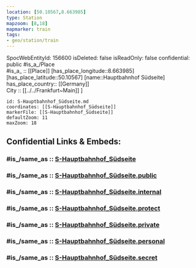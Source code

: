 ```yaml
---
location: [50.10567,8.663985] 
type: Station 
mapzoom: [8,18] 
mapmarker: train 
tags:
- geo/station/train
---
```

SpocWebEntityId: 156600
isDeleted: false
isReadOnly: false
confidential: public
#is_a_/Place  
#is_a_ :: [[Place]] 
[has_place_longitude::8.663985] 
[has_place_latitude::50.10567] 
[name::Hauptbahnhof Südseite] 
has_place_country:: [[Germany]]  
City :: [[../../Frankfurt~Main]] ] 


```leaflet
id: S-Hauptbahnhof_Südseite.md
coordinates: [[S-Hauptbahnhof_Südseite]] 
markerFile: [[S-Hauptbahnhof_Südseite]] 
defaultZoom: 11 
maxZoom: 18
```


## Confidential Links & Embeds: 

### #is_/same_as :: [S-Hauptbahnhof_Südseite](/_Standards/Earth/Continent/Europe/Europe~Central/Germany/Germany~West/Hessen/counties~Hessen/Frankfurt~Main/Stations-FFM~S/S-Hauptbahnhof_Südseite.md) 

### #is_/same_as :: [S-Hauptbahnhof_Südseite.public](/_public/Earth/Continent/Europe/Europe~Central/Germany/Germany~West/Hessen/counties~Hessen/Frankfurt~Main/Stations-FFM~S/S-Hauptbahnhof_Südseite.public.md) 

### #is_/same_as :: [S-Hauptbahnhof_Südseite.internal](/_internal/Earth/Continent/Europe/Europe~Central/Germany/Germany~West/Hessen/counties~Hessen/Frankfurt~Main/Stations-FFM~S/S-Hauptbahnhof_Südseite.internal.md) 

### #is_/same_as :: [S-Hauptbahnhof_Südseite.protect](/_protect/Earth/Continent/Europe/Europe~Central/Germany/Germany~West/Hessen/counties~Hessen/Frankfurt~Main/Stations-FFM~S/S-Hauptbahnhof_Südseite.protect.md) 

### #is_/same_as :: [S-Hauptbahnhof_Südseite.private](/_private/Earth/Continent/Europe/Europe~Central/Germany/Germany~West/Hessen/counties~Hessen/Frankfurt~Main/Stations-FFM~S/S-Hauptbahnhof_Südseite.private.md) 

### #is_/same_as :: [S-Hauptbahnhof_Südseite.personal](/_personal/Earth/Continent/Europe/Europe~Central/Germany/Germany~West/Hessen/counties~Hessen/Frankfurt~Main/Stations-FFM~S/S-Hauptbahnhof_Südseite.personal.md) 

### #is_/same_as :: [S-Hauptbahnhof_Südseite.secret](/_secret/Earth/Continent/Europe/Europe~Central/Germany/Germany~West/Hessen/counties~Hessen/Frankfurt~Main/Stations-FFM~S/S-Hauptbahnhof_Südseite.secret.md)

